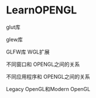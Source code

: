 # LearnOPENGL


glut库

glew库

GLFW库
WGL扩展


不同窗口和 OPENGL之间的关系

不同应用程序和 OPENGL之间的关系

Legacy OpenGL和Modern OpenGL
